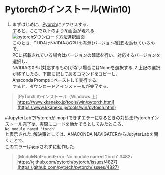 # Pytorchのインストール(Win10)
1. まずはじめに、[Pyorch](https://pytorch.org/)にアクセスする.  
すると、ここで以下のような画面が現れる.  
![pytorchダウンロード方法選択画面]()  
このとき、CUDAはNVIDIAのGPUの有無(バージョン確認)を訪ねているので、  
PCに搭載されている場合はバージョンの確認を行い、対応するバージョンを選択し、  
NVIDIAのGPU(対応するもの)がない場合にはNoneを選択する.
2.上記の選択が終了したら、下部に記してあるコマンドをコピーし、  
Anaconda Promptにペーストして実行する.  
すると、ダウンロードとインストールが完了する.
>[PyTorch のインストール（Windows 上）https://www.kkaneko.jp/tools/win/pytorch.html](https://www.kkaneko.jp/tools/win/pytorch.html)

#JupyterLabでPytorchがimoprtできずエラーになるときの対処法
Pytorchインストール完了後、実際にコードを動かそうとしてみたところ、  
`No module named 'torch'`  
と表示された.
解決策としては、ANACONDA NAVIGATERからJupyterLabを開くことで、  
このエラーは表示されずに動作した.
>[ModuleNotFoundError: No module named 'torch' #4827 https://github.com/pytorch/pytorch/issues/4827](https://github.com/pytorch/pytorch/issues/4827)
